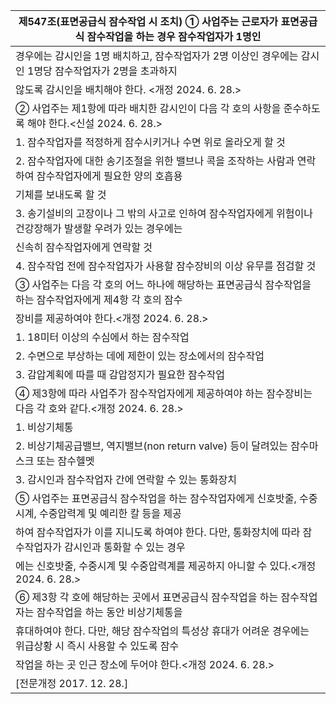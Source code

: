 | 제547조(표면공급식 잠수작업 시 조치) ① 사업주는 근로자가 표면공급식 잠수작업을 하는 경우 잠수작업자가 1명인 |
| --- |
| 경우에는 감시인을 1명 배치하고, 잠수작업자가 2명 이상인 경우에는 감시인 1명당 잠수작업자가 2명을 초과하지 |
| 않도록 감시인을 배치해야 한다. <개정 2024. 6. 28.> |
| ② 사업주는 제1항에 따라 배치한 감시인이 다음 각 호의 사항을 준수하도록 해야 한다.<신설 2024. 6. 28.> |
| 1. 잠수작업자를 적정하게 잠수시키거나 수면 위로 올라오게 할 것 |
| 2. 잠수작업자에 대한 송기조절을 위한 밸브나 콕을 조작하는 사람과 연락하여 잠수작업자에게 필요한 양의 호흡용 |
| 기체를 보내도록 할 것 |
| 3. 송기설비의 고장이나 그 밖의 사고로 인하여 잠수작업자에게 위험이나 건강장해가 발생할 우려가 있는 경우에는 |
| 신속히 잠수작업자에게 연락할 것 |
| 4. 잠수작업 전에 잠수작업자가 사용할 잠수장비의 이상 유무를 점검할 것 |
| ③ 사업주는 다음 각 호의 어느 하나에 해당하는 표면공급식 잠수작업을 하는 잠수작업자에게 제4항 각 호의 잠수 |
| 장비를 제공하여야 한다.<개정 2024. 6. 28.> |
| 1. 18미터 이상의 수심에서 하는 잠수작업 |
| 2. 수면으로 부상하는 데에 제한이 있는 장소에서의 잠수작업 |
| 3. 감압계획에 따를 때 감압정지가 필요한 잠수작업 |
| ④ 제3항에 따라 사업주가 잠수작업자에게 제공하여야 하는 잠수장비는 다음 각 호와 같다.<개정 2024. 6. 28.> |
| 1. 비상기체통 |
| 2. 비상기체공급밸브, 역지밸브(non return valve) 등이 달려있는 잠수마스크 또는 잠수헬멧 |
| 3. 감시인과 잠수작업자 간에 연락할 수 있는 통화장치 |
| ⑤ 사업주는 표면공급식 잠수작업을 하는 잠수작업자에게 신호밧줄, 수중시계, 수중압력계 및 예리한 칼 등을 제공 |
| 하여 잠수작업자가 이를 지니도록 하여야 한다. 다만, 통화장치에 따라 잠수작업자가 감시인과 통화할 수 있는 경우 |
| 에는 신호밧줄, 수중시계 및 수중압력계를 제공하지 아니할 수 있다.<개정 2024. 6. 28.> |
| ⑥ 제3항 각 호에 해당하는 곳에서 표면공급식 잠수작업을 하는 잠수작업자는 잠수작업을 하는 동안 비상기체통을 |
| 휴대하여야 한다. 다만, 해당 잠수작업의 특성상 휴대가 어려운 경우에는 위급상황 시 즉시 사용할 수 있도록 잠수 |
| 작업을 하는 곳 인근 장소에 두어야 한다.<개정 2024. 6. 28.> |
| [전문개정 2017. 12. 28.] |